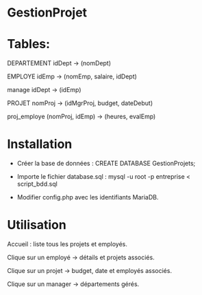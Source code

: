 # GestionProjet

# Tables:

DEPARTEMENT idDept -> (nomDept)

EMPLOYE idEmp -> (nomEmp, salaire, idDept)

manage idDept -> (idEmp)

PROJET nomProj -> (idMgrProj, budget, dateDebut)

proj_employe (nomProj, idEmp) -> (heures, evalEmp)


# Installation

- Créer la base de données :
CREATE DATABASE GestionProjets;

- Importe le fichier database.sql :
mysql -u root -p entreprise < script_bdd.sql

- Modifier config.php avec les identifiants MariaDB.

# Utilisation

Accueil : liste tous les projets et employés.

Clique sur un employé → détails et projets associés.

Clique sur un projet → budget, date et employés associés.

Clique sur un manager → départements gérés.

